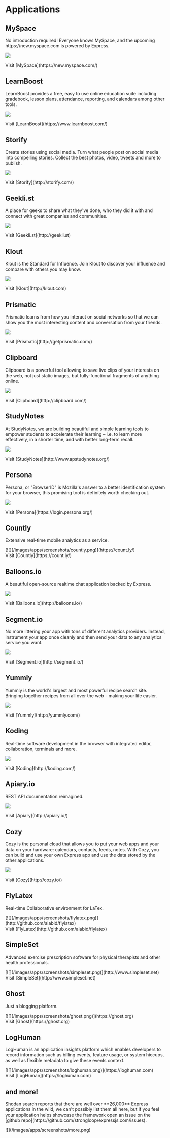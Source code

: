 # Applications

<span class="section">
<h2 id="myspace">MySpace</h2>
<p>
No introduction required! Everyone knows MySpace,
and the upcoming https://new.myspace.com is powered by Express.
</p>

[![](/images/apps/screenshots/myspace.png)](https://new.myspace.com/)

<div class="link">Visit [MySpace](https://new.myspace.com/)</div>
</span>

<span class="section">
<h2>LearnBoost</h2>
<p>
LearnBoost provides a free, easy to use online
education suite including gradebook,
lesson plans, attendance, reporting, and calendars
among other tools.
</p>

[![](/images/apps/screenshots/learnboost.png)](https://www.learnboost.com/)

<div class="link">Visit [LearnBoost](https://www.learnboost.com/)</div>
</span>

<span class="section">
<h2>Storify</h2>
<p>
Create stories using social media. Turn what people post
on social media into compelling stories.  Collect the best photos, video,
tweets and more to publish.
</p>

[![](/images/apps/screenshots/storify.png)](http://storify.com/)

<div class="link">Visit [Storify](http://storify.com/)</div>
</span>

<span class="section">
<h2>Geekli.st</h2>
<p>
A place for geeks to share what they've done, who they did it with and
connect with great companies and communities.
</p>

[![](/images/apps/screenshots/geeklist.png)](http://geekli.st)

<div class="link">Visit [Geekli.st](http://geekli.st)</div>
</span>

<span class="section">
<h2>Klout</h2>
<p>
Klout is the Standard for Influence. Join Klout to discover your
influence and compare with others you may know.
</p>

[![](/images/apps/screenshots/klout.png)](http://klout.com)

<div class="link">Visit [Klout](http://klout.com)</div>
</span>

<span class="section">
<h2>Prismatic</h2>
<p>
Prismatic learns from how you interact on social networks so that we
can show you the most interesting content and conversation from your friends.
</p>

[![](/images/apps/screenshots/prismatic.png)](http://getprismatic.com/)

<div class="link">Visit [Prismatic](http://getprismatic.com/)</div>
</span>

<span class="section">
<h2>Clipboard</h2>
<p>
Clipboard is a powerful tool allowing to save live clips
of your interests on the web, not just static images,
but fully-functional fragments of anything online.
</p>

[![](/images/apps/screenshots/clipboard.png)](http://clipboard.com/)

<div class="link">Visit [Clipboard](http://clipboard.com/)</div>
</span>

<span class="section">
<h2>StudyNotes</h2>
<p>
At StudyNotes, we are building beautiful and simple
learning tools to empower students to accelerate their
learning – i.e. to learn more effectively, in a shorter
time, and with better long-term recall.
</p>

[![](/images/apps/screenshots/studynotes.png)](http://www.apstudynotes.org/)

<div class="link">Visit [StudyNotes](http://www.apstudynotes.org/)</div>
</span>

<span class="section">
<h2>Persona</h2>
<p>
Persona, or "BrowserID" is Mozilla's answer
to a better identification system for your browser,
this promising tool is definitely worth checking out.
</p>

[![](/images/apps/screenshots/browserid.png)](https://login.persona.org/)

<div class="link">Visit [Persona](https://login.persona.org/)</div>
</span>

<span class="section">
<h2>Countly</h2>
<p>
Extensive real-time mobile analytics as a service.
</p>
[![](/images/apps/screenshots/countly.png)](https://count.ly/)

<div class="link">Visit [Countly](https://count.ly/)</div>
</span>

<span class="section">
<h2>Balloons.io</h2>
<p>
A beautiful open-source realtime chat application
backed by Express.
</p>

[![](/images/apps/screenshots/balloon.png)](http://balloons.io/)

<div class="link">Visit [Balloons.io](http://balloons.io/)</div>
</span>

<span class="section">
<h2>Segment.io</h2>
<p>
No more littering your app with tons of different analytics providers.
Instead, instrument your app once cleanly and then send your data to any analytics service you want.
</p>

[![](/images/apps/screenshots/segment.png)](http://segment.io/)

<div class="link">Visit [Segment.io](http://segment.io/)</div>
</span>

<span class="section">
<h2>Yummly</h2>
<p>
Yummly is the world's largest and most powerful recipe search site.
Bringing together recipes from all over the web - making your life easier.
</p>

[![](/images/apps/screenshots/yummly.png)](http://yummly.com/)

<div class="link">Visit [Yummly](http://yummly.com/)</div>
</span>

<span class="section">
<h2>Koding</h2>
<p>
Real-time software development in the browser with integrated
editor, collaboration, terminals and more.
</p>

[![](/images/apps/screenshots/koding.png)](http://koding.com/)

<div class="link">Visit [Koding](http://koding.com/)</div>
</span>

<span class="section">
<h2>Apiary.io</h2>
<p>
REST API documentation reimagined.
</p>

[![](/images/apps/screenshots/apiary.png)](http://apiary.io/)

<div class="link">Visit [Apiary](http://apiary.io/)</div>
</span>

<span class="section">
<h2>Cozy</h2>
<p>
Cozy is the personal cloud that allows you to put your web apps and your
data on your hardware: calendars, contacts, feeds, notes. With Cozy, you can build and use your own Express app and use the data stored by the other applications.
</p>

[![](/images/apps/screenshots/cozy.png)](http://cozy.io/)

<div class="link">Visit [Cozy](http://cozy.io/)</div>
</span>

<span class="section">
<h2>FlyLatex</h2>
<p>
Real-time Collaborative environment for LaTex.
</p>
[![](/images/apps/screenshots/flylatex.png)](http://github.com/alabid/flylatex)

<div class="link">Visit [FlyLatex](http://github.com/alabid/flylatex)</div>
</span>

<span class="section">
<h2>SimpleSet</h2>
<p>
Advanced exercise prescription software for physical therapists and other health professionals.
</p>
[![](/images/apps/screenshots/simpleset.png)](http://www.simpleset.net)

<div class="link">Visit [SimpleSet](http://www.simpleset.net)</div>
</span>

<span class="section">
<h2>Ghost</h2>
<p>
Just a blogging platform.
</p>
[![](/images/apps/screenshots/ghost.png)](https://ghost.org)

<div class="link">Visit [Ghost](https://ghost.org)</div>
</span>

<span class="section">
<h2>LogHuman</h2>
<p>
LogHuman is an application insights platform which enables developers to record information such as billing events, feature usage, or system hiccups, as well as flexible metadata to give these events context.
</p>
[![](/images/apps/screenshots/loghuman.png)](https://loghuman.com)

<div class="link">Visit [LogHuman](https://loghuman.com)</div>
</span>

<span class="section">
<h2>and more!</h2>
<p>
Shodan search reports that there are well over **26,000** Express applications
in the wild, we can't possibly list them all here, but if you feel
your application helps showcase the framework open an issue on
the [github repo](https://github.com/strongloop/expressjs.com/issues).
</p>
![](/images/apps/screenshots/more.png)
</span>

